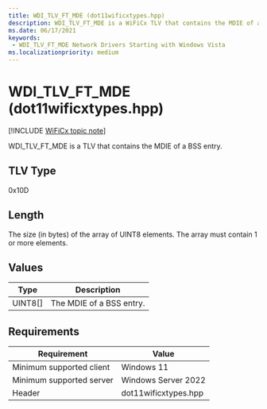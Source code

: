 ```yaml
---
title: WDI_TLV_FT_MDE (dot11wificxtypes.hpp)
description: WDI_TLV_FT_MDE is a WiFiCx TLV that contains the MDIE of a BSS entry.
ms.date: 06/17/2021
keywords:
 - WDI_TLV_FT_MDE Network Drivers Starting with Windows Vista
ms.localizationpriority: medium
---
```


# WDI\_TLV\_FT\_MDE (dot11wificxtypes.hpp)

[!INCLUDE [WiFiCx topic note](../includes/wificx-version-warning.md)]


WDI\_TLV\_FT\_MDE is a TLV that contains the MDIE of a BSS entry.

## TLV Type


0x10D

## Length


The size (in bytes) of the array of UINT8 elements. The array must contain 1 or more elements.

## Values


| Type      | Description              |
|-----------|--------------------------|
| UINT8\[\] | The MDIE of a BSS entry. |

 

## Requirements

|Requirement|Value|
|--- |--- |
|Minimum supported client|Windows 11|
|Minimum supported server|Windows Server 2022|
|Header|dot11wificxtypes.hpp|

 

 




